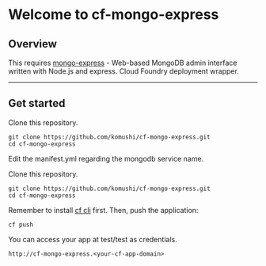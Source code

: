 Welcome to cf-mongo-express
===================

Overview
-------------
This requires [mongo-express](https://github.com/andzdroid/mongo-express) - Web-based MongoDB admin interface written with Node.js and express.
Cloud Foundry deployment wrapper.

----------
Get started
-------------
Clone this repository.
```
git clone https://github.com/komushi/cf-mongo-express.git
cd cf-mongo-express
```

Edit the manifest.yml regarding the mongodb service name.

Clone this repository.
```
git clone https://github.com/komushi/cf-mongo-express.git
cd cf-mongo-express
```

Remember to install [cf cli](https://github.com/cloudfoundry/cli/releases) first. Then, push the application:
```
cf push
```

You can access your app at test/test as credentials.
```
http://cf-mongo-express.<your-cf-app-domain>
```
